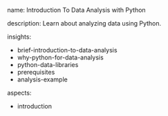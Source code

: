 name: Introduction To Data Analysis with Python

description: Learn about analyzing data using Python.

insights:
  - brief-introduction-to-data-analysis
  - why-python-for-data-analysis
  - python-data-libraries
  - prerequisites
  - analysis-example

aspects:
  - introduction